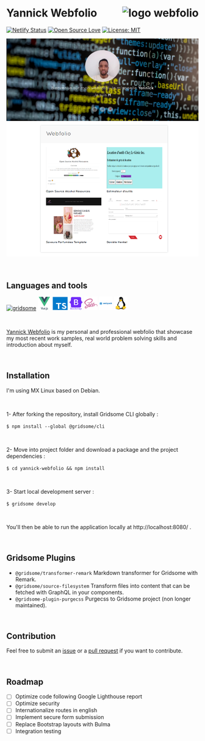 # Yannick Webfolio <img alt="logo webfolio" align="right" src="https://res.cloudinary.com/dyzchhb1s/image/upload/c_scale,w_49/v1610863635/favicon_nfjqaf.png">

[![Netlify Status](https://api.netlify.com/api/v1/badges/8f51e74f-b39a-47d9-810d-8c2a59060ca3/deploy-status)](https://app.netlify.com/sites/reverent-shannon-39e93f/deploys)
[![Open Source Love](https://badges.frapsoft.com/os/v3/open-source.svg?v=103)](https://github.com/ellerbrock/open-source-badge/)
[![License: MIT](https://img.shields.io/badge/License-MIT-yellow.svg)](https://opensource.org/licenses/MIT)

![Webfolio haut de page](docs/images/readme_image1.png)
![Webfolio bas de page](docs/images/readme_image2.png)

<br>

## Languages and tools
<a href="https://gridsome.org/" target="_blank"> <img src="https://www.vectorlogo.zone/logos/gridsome/gridsome-icon.svg" alt="gridsome" width="35" height="35"/></a>
<a href="https://vuejs.org/" target="_blank"> <img src="https://raw.githubusercontent.com/devicons/devicon/master/icons/vuejs/vuejs-original-wordmark.svg" alt="vuejs" width="35" height="35"/></a>
<a href="https://www.typescriptlang.org/" target="_blank"> <img src="https://raw.githubusercontent.com/devicons/devicon/master/icons/typescript/typescript-original.svg" alt="typescript" width="40" height="35"/></a>
<a href="https://getbootstrap.com" target="_blank"> <img src="https://raw.githubusercontent.com/devicons/devicon/master/icons/bootstrap/bootstrap-plain-wordmark.svg" alt="bootstrap" width="35" height="35"/></a>
<a href="https://sass-lang.com" target="_blank"> <img src="https://raw.githubusercontent.com/devicons/devicon/master/icons/sass/sass-original.svg" alt="sass" width="35" height="35"/></a>
<a href="https://webpack.js.org" target="_blank"> <img src="https://raw.githubusercontent.com/devicons/devicon/d00d0969292a6569d45b06d3f350f463a0107b0d/icons/webpack/webpack-original-wordmark.svg" alt="webpack" width="35" height="35"/></a>
<a href="https://www.linux.org/" target="_blank"> <img src="https://raw.githubusercontent.com/devicons/devicon/master/icons/linux/linux-original.svg" alt="linux" width="35" height="35"/></a>

<br>

[Yannick Webfolio](https://) is my personal and professional webfolio that showcase my most recent work samples, real world problem solving skills and introduction about myself.

<br>

## Installation

I'm using MX Linux based on Debian.

<br>

1- After forking the repository, install Gridsome CLI globally :

```$ npm install --global @gridsome/cli```

<br>

2- Move into project folder and download a package and the project dependencies :

```$ cd yannick-webfolio && npm install```

<br>

3- Start local development server :

```$ gridsome develop```

<br>

You'll then be able to run the application locally at http://localhost:8080/ .

<br>

## Gridsome Plugins

* `@gridsome/transformer-remark` Markdown transformer for Gridsome with Remark.
* `@gridsome/source-filesystem` Transform files into content that can be fetched with GraphQL in your components.
* `@gridsome-plugin-purgecss` Purgecss to Gridsome project (non longer maintained).

<br>

## Contribution
Feel free to submit an [issue](https://github.com/YannAries/yannick-webfolio/issues) or a [pull request](https://github.com/YannAries/yannick-webfolio/pulls) if you want to contribute.

<br>

## Roadmap

- [ ] Optimize code following Google Lighthouse report
- [ ] Optimize security
- [ ] Internationalize routes in english
- [ ] Implement secure form submission
- [ ] Replace Bootstrap layouts with Bulma
- [ ] Integration testing
